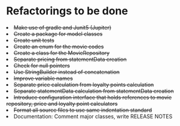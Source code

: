 <h1>Refactorings to be done</h1>
<li><strike>Make use of gradle and Junit5 (Jupiter)</strike></li>
<li><strike>Create a package for model classes</strike></li>
<li><strike>Create unit tests</strike></li>
<li><strike>Create an enum for the movie codes</strike></li>
<li><strike>Create a class for the MovieRepository</strike></li>
<li><strike>Separate pricing from statementData creation</strike></li>
<li><strike>Check for null pointers</strike></li>
<li><strike>Use StringBuilder instead of concatenation</strike></li>
<li><strike>Improve variable names</strike></li>
<li><strike>Separate price calculation from loyalty points calculation</strike></li>
<li><strike>Separate statementData calculation from statementData creation</strike></li>
<li><strike>Introduce configuration interface that holds references to movie repository, price and loyalty point calculators</strike></li>
<li><strike>Format all source files to use same indentation standard</strike></li>
<li>Documentation: Comment major classes, write RELEASE NOTES</li>
